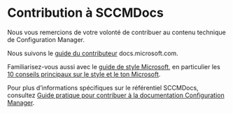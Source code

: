 # <a name="contributing-to-sccmdocs"></a>Contribution à SCCMDocs

Nous vous remercions de votre volonté de contribuer au contenu technique de Configuration Manager.

Nous suivons le [guide du contributeur](https://docs.microsoft.com/contribute/) docs.microsoft.com.

Familiarisez-vous aussi avec le [guide de style Microsoft](https://aka.ms/MicrosoftStyle), en particulier les [10 conseils principaux sur le style et le ton Microsoft](https://docs.microsoft.com/style-guide/top-10-tips-style-voice).

Pour plus d’informations spécifiques sur le référentiel SCCMDocs, consultez [Guide pratique pour contribuer à la documentation Configuration Manager](https://docs.microsoft.com/sccm/core/understand/use-docs#bkmk_contribute).

